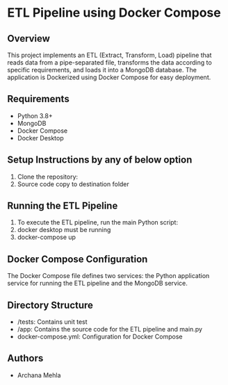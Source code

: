 # ETL Pipeline using Docker Compose

## Overview
This project implements an ETL (Extract, Transform, Load) pipeline that reads data from a pipe-separated file, transforms the data according to specific requirements, and loads it into a MongoDB database. The application is Dockerized using Docker Compose for easy deployment.

## Requirements
- Python 3.8+
- MongoDB
- Docker Compose
- Docker Desktop

## Setup Instructions by any of below option
1. Clone the repository:
2. Source code copy to destination folder

## Running the ETL Pipeline
1. To execute the ETL pipeline, run the main Python script:
2. docker desktop must be running
3. docker-compose up

## Docker Compose Configuration
The Docker Compose file defines two services: the Python application service for running the ETL pipeline and the MongoDB service.

## Directory Structure
- /tests: Contains unit test
- /app: Contains the source code for the ETL pipeline and main.py
- docker-compose.yml: Configuration for Docker Compose

## Authors
- Archana Mehla